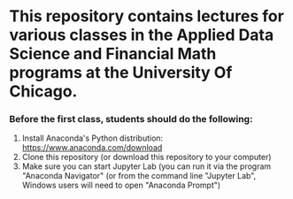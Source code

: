 # This repository contains lectures for various classes in the Applied Data Science and Financial Math programs at the University Of Chicago.

### Before the first class, students should do the following:
1. Install Anaconda's Python distribution: https://www.anaconda.com/download
2. Clone this repository (or download this repository to your computer)
3. Make sure you can start Jupyter Lab (you can run it via the program "Anaconda Navigator" (or from the command line "Jupyter Lab", Windows users will need to open "Anaconda Prompt")
